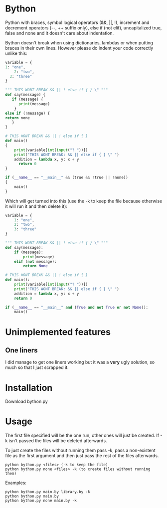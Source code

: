 # Bython
Python with braces, symbol logical operators (&&, ||, !), increment and decrement operators (--, ++ suffix only), else if (not elif), uncapitalized true, false and none and it doesn't care about indentation.

Bython doesn't break when using dictionaries, lambdas or when putting braces in their own lines.
However please do indent your code correctly unlike this:
```python
variable = {
1: "one",
    2: "two",
  3: "three"
}

""" THIS WONT BREAK && || ! else if { } \" """
def say(message) {
   if (message) {
      print(message)
    }
else if (!message) {
return none
   }
}

# THIS WONT BREAK && || ! else if { }
def main()
{
    print(variable[int(input("? "))])
    print("THIS WONT BREAK: && || else if { } \" ")
    addition = lambda x, y: x + y
      return 0
}

if (__name__ == "__main__" && (true && !true || !none))
{
    main()
}
```

Which will get turned into this (use the -k  to keep the file because otherwise it will run it and then delete it):
```python
variable = {
    1: "one",
    2: "two",
    3: "three"
}

""" THIS WONT BREAK && || ! else if { } \" """
def say(message):
    if (message):
        print(message)
    elif (not message):
        return None

# THIS WONT BREAK && || ! else if { }
def main():
    print(variable[int(input("? "))])
    print("THIS WONT BREAK: && || else if { } \" ")
    addition = lambda x, y: x + y
    return 0

if (__name__ == "__main__" and (True and not True or not None)):
    main()
```
# Unimplemented features
## One liners ##
I did manage to get one liners working but it was a **very** ugly solution, so much so that I just scrapped it.

# Installation
Download bython.py

# Usage
The first file specified will be the one run, other ones will just be created.
If -k isn't passed the files will be deleted afterwards.

To just create the files without running them pass -k, pass a non-existent file as the first argument and then just pass the rest of the files afterwards.
```
python bython.py <files> (-k to keep the file)
python bython.py none <files> -k (to create files without running them)
```
Examples:
```
python bython.py main.by library.by -k
python bython.py main.by
python bython.py none main.by -k
```
